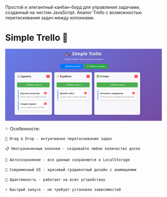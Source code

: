 Простой и элегантный канбан-борд для управления задачами, созданный на чистом JavaScript. Аналог Trello с возможностью перетаскивания задач между колонками.

# Simple Trello 🚀

<p align="center">
  <img src="https://raw.githubusercontent.com/ordanax/Simple_Trello/main/2025-10-23_18-55.png" width="800" alt="Simple Trello Interface">
</p>

✨ Особенности:

    🎯 Drag & Drop - интуитивное перетаскивание задач

    📋 Неограниченные колонки - создавайте любое количество досок

    💾 Автосохранение - все данные сохраняются в LocalStorage

    🎨 Современный UI - красивый градиентный дизайн с анимациями

    📱 Адаптивность - работает на всех устройствах

    ⚡ Быстрый запуск - не требует установки зависимостей
